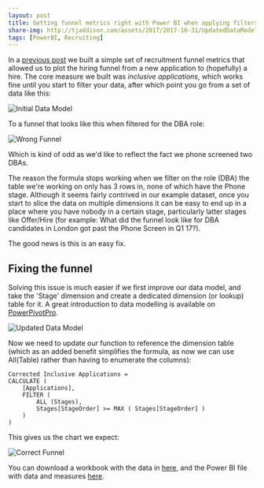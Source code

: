 ```yaml
---
layout: post
title: Getting funnel metrics right with Power BI when applying filters
share-img: http://tjaddison.com/assets/2017/2017-10-31/UpdatedDataModel.png
tags: [PowerBI, Recruiting]
---
```

In a [previous post](/2017/09/10/Creating-recruitment-funnel-metrics-in-Power-BI) we built a simple set of recruitment funnel metrics that allowed us to plot the hiring funnel from a new application to (hopefully) a hire.  The core measure we built was *inclusive applications*, which works fine until you start to filter your data, after which point you go from a set of data like this:

![Initial Data Model](/assets/2017/2017-10-31/ApplicationData.png)

To a funnel that looks like this when filtered for the DBA role:

![Wrong Funnel](/assets/2017/2017-10-31/DBAFunnel.png)

Which is kind of odd as we'd like to reflect the fact we phone screened two DBAs.

The reason the formula stops working when we filter on the role (DBA) the table we're working on only has 3 rows in, none of which have the Phone stage.  Although it seems fairly contrived in our example dataset, once you start to slice the data on multiple dimensions it can be easy to end up in a place where you have nobody in a certain stage, particularly latter stages like Offer/Hire (for example: What did the funnel look like for DBA candidates in London got past the Phone Screen in Q1 17?).

The good news is this is an easy fix.

<!--more-->
## Fixing the funnel

Solving this issue is much easier if we first improve our data model, and take the 'Stage' dimension and create a dedicated dimension (or lookup) table for it.  A great introduction to data modelling is available on [PowerPivotPro](https://powerpivotpro.com/2016/02/data-modeling-power-pivot-power-bi/).

![Updated Data Model](/assets/2017/2017-10-31/UpdatedDataModel.png)

Now we need to update our function to reference the dimension table (which as an added benefit simplifies the formula, as now we can use All(Table) rather than having to enumerate the columns):

```dax
Corrected Inclusive Applications = 
CALCULATE (
    [Applications],
    FILTER (
        ALL (Stages),
        Stages[StageOrder] >= MAX ( Stages[StageOrder] )
    )
)
```

This gives us the chart we expect:

![Correct Funnel](/assets/2017/2017-10-31/UpdatedDBAFunnel.png)

You can download a workbook with the data in [here](/assets/2017/2017-10-31/Data.xlsx), and the Power BI file with data and measures [here](/assets/2017/2017-10-31/FunnelSample.pbix).